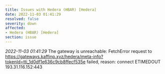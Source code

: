 ```yaml
---
title: Issues with Hedera (HBAR) [Hedera]
date: 2022-11-03 01:41:29
resolved: false
severity: down
affected:
- Hedera (HBAR) [Hedera]
section: issue
---
```


*2022-11-03 01:41:29* The gateway is unreachable: FetchError request to https://gateways.kaffinp.xyz/hedera/meta-info?tokenId=tti_1d0df1e636c9cb8ffecf535e failed, reason: connect ETIMEDOUT 193.31.116.152:443